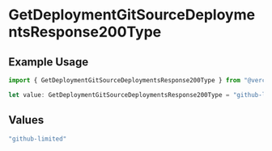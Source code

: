 # GetDeploymentGitSourceDeploymentsResponse200Type

## Example Usage

```typescript
import { GetDeploymentGitSourceDeploymentsResponse200Type } from "@vercel/sdk/models/getdeploymentop.js";

let value: GetDeploymentGitSourceDeploymentsResponse200Type = "github-limited";
```

## Values

```typescript
"github-limited"
```